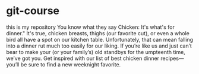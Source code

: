 # git-course
this is my repository
You know what they say Chicken: It's what's for dinner." It's true, chicken breasts, thighs (our favorite cut), or even a whole bird all have a spot on our kitchen table. Unfortunately, that can mean falling into a dinner rut much too easily for our liking. If you’re like us and just can’t bear to make your (or your family’s) old standbys for the umpteenth time, we’ve got you. Get inspired with our list of best chicken dinner recipes—you’ll be sure to find a new weeknight favorite.
